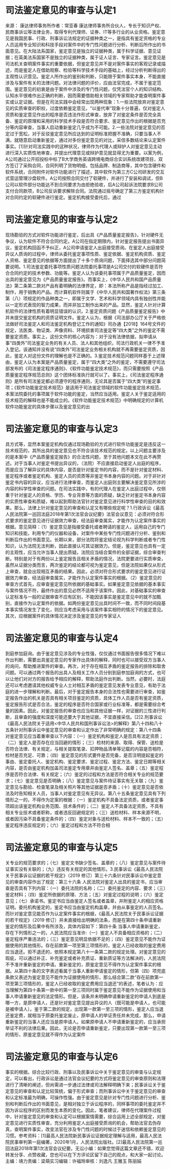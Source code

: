 # 司法鉴定意见的审查与认定1

来源： 康达律师事务所作者：常亚春 康达律师事务所合伙人，专长于知识产权、民商事诉讼等法律业务，取得专利代理师、证券、IT等多行业的从业资格。鉴定意见是我国民事、行政、刑事诉讼法规定的证据种类之一，是指具有鉴定资格的专业人员运用专业知识和科技手段对案件中的专门性问题进行分析、判断后所作出的书面意见。在大陆法系国家，鉴定意见是独立的证据种类，属于科学证据、意见证据；在英美法系国家不是独立的证据种类，属于证人证言、专家证言。鉴定意见是司法机关查明案件事实的重要依据，但鉴定意见并不是对案件事实的客观记录或描述，而是鉴定人在借助观察、检验等科学技术手段的基础上，经过分析判断得出的主观性认识意见。鉴定人所作出的鉴别和判断，只能限于案件事实本身，不能直接涉及与案件有关的法律问题。对法律问题的评价，应由法官完成，不属于鉴定范围。鉴定意见的初衷是由于案件中涉及的专门性问题，仅凭法官个人的知识结构、认知水平很难作出正确的判断，因而需要借助相关领域的专家帮助才能查明案件事实或认定证据。但是在司法实践中会经常出现两种现象：1.一些法院放弃对鉴定意见的实质审查的职权，过度依赖鉴定意见，“以鉴代审”现象十分普遍，仅对鉴定人资质和鉴定意见作出的程序是否违法作形式审查，放弃了对鉴定条件是否完全具备、鉴定的原理和采用的科学技术手段是否符合要求、鉴定意见作出的根据是否充分等内容审查，当事人启动重新鉴定几乎成为不可能。2.一些法院对鉴定意见的否定过于宽松，对于反驳鉴定意见所应达到的证明标准把握不准确，只要当事人不满，就随意启动重新鉴定，通过对多份鉴定意见的对比，采信多数结论来认定案件事实。[1]针对司法实践中的这种状况，律师作为代理人或辩护人对鉴定意见主动进行深入实质性地审查，并提出代理意见或辩护意见就显得尤为重要。以案为例，A公司通过公开招投标中标了B大学商务英语跨境电商综合实训系统改建项目，双方签订了采购合同，合同列明了货物明细，包括品牌、制造商等，其中包含硬件和软件系统，合同附件对软件功能进行了描述，其中软件为第三方C公司研发的交互式营运管理沙盘软件。A公司按照合同交付了软硬件，并进行了安装和调试，但B公司以软件部分功能达不到合同要求为由拒绝验收，后A公司起诉法院要求B公司支付合同款项，B公司反诉要求解除合同。法院通过摇号确定了第三方鉴定机构针对合同约定的软硬件进行鉴定。鉴定机构接受委托后，通过

# 司法鉴定意见的审查与认定2

现场勘验的方式对软件功能进行鉴定，后出具《产品质量鉴定报告》，针对硬件无争议，认为软件不符合合同约定。A公司在指定期限内，针对鉴定报告提出书面异议，鉴定机构回函不予纠正，A公司申请鉴定人出庭接受质询。在鉴定人出庭接受异议人质询的过程中，律师从委托鉴定事项性质、鉴定依据、鉴定机构资质、鉴定人资格、鉴定意见的依据等方面提出了十多个质询问题，下面择选其中部分问题简要说明。1.司法鉴定委托事项性质问题法院委托事项是A公司交付的软硬件是否符合合同约定的技术参数、功能等。鉴定人认为该委托事项属于产品质量鉴定，因而出具的鉴定意见为《产品质量鉴定报告》。而事实上，《中华人民共和国产品质量法》第二条第二款对产品有着明确的法律界定，即：本法所称产品是指经过加工、制作，用于销售的产品。而计算机软件则属于《中华人民共和国著作权法》第三条第（八）项规定的作品种类之一，即属于文学、艺术和科学领域内具有独创性并能以一定形式表现的智力成果，而并非加工制作出来的产品。显然，鉴定人针对计算机软件的法律性质有着明显错误的认识。2.鉴定资质问题《产品质量鉴定报告》中并未提交鉴定机构的资质证明文件。鉴定人认为，根据《司法部办公厅关于严格依法做好司法鉴定人和司法鉴定机构登记工作的通知》司办通【2018】164号文件的规定，法医类、物证类、声像资料、环境损害司法鉴定等“四大类”之外的鉴定不需要鉴定资质。事实上，这份文件的核心内容为：对于没有法律依据，拟申请从事“四类外”司法鉴定业务的有关人员、法人和其他组织，司法行政机关一律不予准入登记。该通知并没有说“四类外”司法鉴定业务相关机构就不再需要鉴定资质，因此，鉴定人对这份文件的理解也是不正确的。3.鉴定技术规范问题同样基于上述理由，鉴定人认为本案是产品质量鉴定，属于“四大类”之外的鉴定，不需要遵守司法部发布的《司法鉴定程序通则》、《软件功能鉴定技术规范》，而只需要按照《产品质量鉴定程序规范总则》这个团体标准执行就可以了。事实上，《司法鉴定程序通则》是所有司法鉴定都必须遵守的程序通则，无论其是否属于“四大类”的鉴定事项；《软件功能鉴定技术规范》是适用于司法鉴定领域的软件功能鉴定技术规范，本案法院委托的事项属于软件功能的鉴定，当然应当适用。鉴定人关于鉴定适用的技术规范的解释也是不能成立的。《软件功能鉴定技术规范》中明确规定的计算机软件功能鉴定的具体步骤以及鉴定意见的出

# 司法鉴定意见的审查与认定3

具方式等，显然本案鉴定机构仅通过现场勘验的方式进行软件功能鉴定是违反这一技术规范的，其所出具的鉴定意见也不符合该技术规范的规定。以上问题主要涉及的是本案中《产品质量鉴定报告》的合法性问题，至于其他问题本文在此不再赘述。对于当事人对鉴定书提出异议的，（法院）不应直接启动鉴定人出庭的程序，而是应当了解异议的具体内容，是否是针对鉴定书的内容，而不是针对鉴定材料、鉴定程序或者鉴定机构、鉴定人员的资质等非鉴定书本身内容的问题。对于非针对鉴定书内容的异议，应当进行法律审查，而鉴定人出庭则主要解决鉴定意见所涉的内容的科学性审查的问题。在司法实践中，有的代理人在鉴定人出庭过程中，仅侧重于针对鉴定人的资格、学历、专业背景等方面的质疑，缺乏针对鉴定书本身内容的实质性审查和质疑，难以起到帮助法官针对鉴定意见进行科学性审查的目的和效果。那么，法律上针对鉴定意见的审查和认定又有哪些规定呢？1.行政诉讼《最高人民法院第一巡回法庭2018年第1次法官会议纪要》法官会议意见：必须对符合形式要求的鉴定意见进行证据效力审查，经法庭审查属实，才能作为认定案件事实的根据。意见简释：（1）鉴定意见是指接受委托或者聘请的鉴定人，运用自己的专门知识和技能，利用专门的仪器和设备，对案件中某些专门性问题进行分析、鉴别和判断后作出的书面意见。长期以来，部分法院将鉴定结论视为科学判断或者专门性知识，认为法院无法判断，因此直接认可其证据效力。但是，鉴定意见也具有一定的主观性，应当允许当事人提出质疑。法院应当结合案件的全部证据，综合审查判断。特别是对于有两份以上鉴定报告且相关矛盾的情况，法院更要进行实质审查，虽然从证据分类而言，两次鉴定的结论都可视为鉴定意见，但是法院如果仅从形式上审查，就会出现相互矛盾的结果。因此，必须对符合形式要求的鉴定意见进行证据效力审查，经法庭审查属实，才能作为认定案件事实的根据。（2）鉴定意见的审查方式首先，应审查鉴定意见所依据的基础事实。如果鉴定意见依据的基本事实与案件情况不符，最终作出的意见必然不适用于该案件。因此，对基础事实的审查认定标准与一般的证据审查不应有区别，不能因该事实是鉴定意见中的就不加甄别，直接作为认定案件的依据。如两份鉴定意见出具时间不一致，而不同时间段基本事实情况发生了变化，则应当考虑采用与该案件事实相符的情况下的鉴定意见。其次，应根据案件的具体情况决定涉及鉴定意见的专家证人

# 司法鉴定意见的审查与认定4

到庭参加庭询。由于鉴定意见涉及的专业性强，仅仅通过书面报告很多情况下难以作出判断，需要出具鉴定意见的专家作出具体的解释，同时也可以接受双方当事人的询问，帮助推进案件的审查。再次，对于存在相互矛盾的鉴定报告的排除和取舍问题。可以通过两个报告的出具人及相关工作人员分别到庭参加庭询的方式，也可以让他们对对方的报告给予相应的解释，帮助法庭作出判断。当然，必要时，法庭还可以考虑邀请其他权威专业人士对相互矛盾的鉴定意见发表专业意见，有助于法庭的进一步理解和判断。最后，对于鉴定报告本身的合法性也需要进行审查，如鉴定报告作出的机关是否具有相关项目鉴定的资质，具体工作人员是否有鉴定资质，鉴定报告形式是否合法，鉴定的程序是否符合国家或行业标准等，都是需要综合考量的因素。因此，对鉴定报告的审查也应当和其他证据一样，对证据的三性进行判断，且审查的强度和深度可能还要大于其他证据，不宜直接采信。[2]2.刑事诉讼《最高人民法院关于适用<中华人民共和国刑事诉讼法>的解释》第八十四和八十五条针对刑事诉讼中鉴定意见的审查和认定作出了非常明确的规定：第八十四条 对鉴定意见应当着重审查以下内容：（一）鉴定机构和鉴定人是否具有法定资质；（二）鉴定人是否存在应当回避的情形；（三）检材的来源、取得、保管、送检是否符合法律、有关规定，与相关提取笔录、扣押物品清单等记载的内容是否相符，检材是否充足、可靠；（四）鉴定意见的形式要件是否完备，是否注明提起鉴定的事由、鉴定委托人、鉴定机构、鉴定要求、鉴定过程、鉴定方法、鉴定日期等相关内容，是否由鉴定机构加盖司法鉴定专用章并由鉴定人签名、盖章；（五）鉴定程序是否符合法律、有关规定；（六）鉴定的过程和方法是否符合相关专业的规范要求；（七）鉴定意见是否明确；（八）鉴定意见与案件待证事实有无关联；（九）鉴定意见与勘验、检查笔录及相关照片等其他证据是否矛盾；（十）鉴定意见是否依法及时告知相关人员，当事人对鉴定意见有无异议。第八十五条鉴定意见具有下列情形之一的，不得作为定案的根据：（一）鉴定机构不具备法定资质，或者鉴定事项超出该鉴定机构业务范围、技术条件的；（二）鉴定人不具备法定资质，不具有相关专业技术或者职称，或者违反回避规定的；（三）送检材料、样本来源不明，或者因污染不具备鉴定条件的；（四）鉴定对象与送检材料、样本不一致的；（五）鉴定程序违反规定的；（六）鉴定过程和方法不符合相

# 司法鉴定意见的审查与认定5

关专业的规范要求的；（七）鉴定文书缺少签名、盖章的；（八）鉴定意见与案件待证事实没有关联的；（九）违反有关规定的其他情形。3.民事诉讼《最高人民法院关于民事诉讼证据的若干规定》（2019 修订）第三十六条针对民事诉讼中鉴定意见的审查内容作出了规定：第三十六条 人民法院对鉴定人出具的鉴定书，应当审查是否具有下列内容：（一）委托法院的名称；（二）委托鉴定的内容、要求；（三）鉴定材料；（四）鉴定所依据的原理、方法；（五）对鉴定过程的说明；（六）鉴定意见；（七）承诺书。鉴定书应当由鉴定人签名或者盖章，并附鉴定人的相应资格证明。委托机构鉴定的，鉴定书应当由鉴定机构盖章，并由从事鉴定的人员签名。而针对鉴定意见能否作为认定案件事实的根据，《最高人民法院关于民事诉讼证据的若干规定》（2019 修订）并未直接给出明确的法条，而是在第四十条申请重新鉴定的情形及后果中有所涉及，具体内容如下：第四十条 当事人申请重新鉴定，存在下列情形之一的，人民法院应当准许:（一）鉴定人不具备相应资格的；（二）鉴定程序严重违法的；（三）鉴定意见明显依据不足的；（四）鉴定意见不能作为证据使用的其他情形。存在前款第一项至第三项情形的，鉴定人已经收取的鉴定费用应当退还。拒不退还的，依照本规定第八十一条第二款的规定处理。对鉴定意见的瑕疵，可以通过补正、补充鉴定或者补充质证、重新质证等方法解决的，人民法院不予准许重新鉴定的申请。重新鉴定的，原鉴定意见不得作为认定案件事实的根据。从第四十条的文字表述看属于当事人重新申请鉴定的情形，但第（四）项兜底条款又表述为鉴定意见不能作为证据使用的情形，那么结合第二款“存在前款第一项至第三项情形的，鉴定人已经收取的鉴定费用应当退还”的表述，笔者认为：应当理解为第四十条第一款中的第一至三项同时属于鉴定意见不能作为证据使用和当事人申请重新鉴定的法定情形。但是，该条并未明确申请重新鉴定的申请人到底是哪一方，是原申请人，还是针对鉴定意见提出异议的人（既可能是申请人，也可能是被申请人）。鉴于第二款的规定，出现第一款第一至三项的情形，鉴定人应当退还鉴定费，就相当于原委托鉴定废止，原申请人的举证责任并未完成，那么，申请重新鉴定的当事人还应当是原申请人。如果原申请人不申请重新鉴定的，应当承担举证不利的法律后果。因此，无论是否申请重新鉴定，只要出现第一款第一至三项的情形，原鉴定意见就不得作为认定案件

# 司法鉴定意见的审查与认定6

事实的根据。综合比较行政、刑事以及民事诉讼中关于鉴定意见的审查与认定规定，可以看出，行政诉讼是通过法官会议纪要的方式将鉴定意见的审查原则和法理进行了清晰的阐述，但尚需进一步通过法律或司法解释明确下来；民事诉讼关于鉴定意见的审查和认定比较笼统，偏于形式审查；而刑事诉讼中关于鉴定意见的审查和认定标准最为明确，可操作性强。由于鉴定意见是针对专门性问题进行分析、鉴别和判断后作出的书面意见，是相对独立于诉讼程序的，同样事项的委托鉴定并不因为诉讼程序的区别而发生本质的变化。因此，笔者建议，律师在代理案件过程中，针对鉴定意见的审查和认定可以根据案情需要，综合运用上述全部规定，对鉴定意见进行实质性审查，充分利用鉴定人出庭接受质询的机会，帮助法官去伪存真，查明案件事实，改变法官在涉及专门性问题的时候过于迷信和依赖鉴定意见的习惯。参考资料：[1]最高人民法院新民事诉讼证据规定理解与适用，最高人民法院民事审判第一庭编著，2020年1月，人民法院出版社。[2]最高人民法院第一巡回法庭2018年第1次法官会议纪要。无讼小编：如果您觉得这篇文章还不错，欢迎转发分享、点赞收藏，您也可以在下方评论区留下自己的观点，和大家一起讨论。主编：靖力责编：梁萌实习编辑：许福玲审核：刘逸凡 王雅玉 陈丽娟

